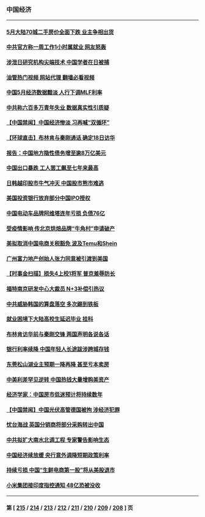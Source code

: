### 中国经济
---
#### [5月大陆70城二手房价全面下跌 业主争相出货](../../pages/ncid283/n14016555.md?06160045) 
#### [中共官方称一周工作1小时属就业 网友怒轰](../../pages/ncid283/n14016683.md?06160045) 
#### [涉泄日研究机构尖端技术 中国学者在日被捕](../../pages/ncid283/n14016673.md?06160045) 
#### [油管热门视频 网站代理 翻墙必看视频](http://138.2.39.72:81/youtube.html?epic-marker?06160045)
#### [中国5月经济数据黯淡 人行下调MLF利率](../../pages/ncid283/n14016538.md?06160045) 
#### [中共称六百多万青年失业 数据真实性引质疑](../../pages/ncid283/n14016491.md?06160045) 
#### [【中国禁闻】中国经济惨淡 习再喊“双循环”](../../pages/ncid283/n14016225.md?06160045) 
#### [【环球直击】布林肯与秦刚通话 确定18日访华](../../pages/ncid283/n14016228.md?06160045) 
#### [报告：中国地方隐性债务增至逾8万亿美元](../../pages/ncid283/n14016470.md?06160045) 
#### [中国出口暴跌 工人罢工飙至七年来最高](../../pages/ncid283/n14016379.md?06160045) 
#### [日韩越印股市牛气冲天 中国股市熊市难逃](../../pages/ncid283/n14016452.md?06160045) 
#### [美国投资银行放弃部分中国IPO授权](../../pages/ncid283/n14016285.md?06160045) 
#### [中国电动车品牌阿维塔连年亏损 负债76亿](../../pages/ncid283/n14016277.md?06160045) 
#### [受疫情影响 传北京烘焙品牌“牛角村”申请破产](../../pages/ncid283/n14016256.md?06160045) 
#### [美拟取消中国电商关税豁免 波及Temu和Shein](../../pages/ncid283/n14016163.md?06160045) 
#### [广州富力地产创始人张力同意被引渡到美国](../../pages/ncid283/n14016177.md?06160045) 
#### [【时事金扫描】损失4上校1将军 普京羞辱防长](../../pages/ncid283/n14016107.md?06160045) 
#### [福特南京研发中心大裁员 N+3补偿引热议](../../pages/ncid283/n14015904.md?06160045) 
#### [中共威胁韩国的算盘落空 多次踢到铁板](../../pages/ncid283/n14016130.md?06160045) 
#### [就业困境下大陆高校生延迟毕业 挂科](../../pages/ncid283/n14016043.md?06160045) 
#### [布林肯访华前与秦刚交锋 两国声明各说各话](../../pages/ncid283/n14016061.md?06160045) 
#### [银行利率续降 中国年轻人长途跋涉跨城存钱](../../pages/ncid283/n14015940.md?06160045) 
#### [东莞松山湖业主预期一降再降 甚至亏本卖房](../../pages/ncid283/n14015956.md?06160045) 
#### [中美利差罕见逆转 中国热钱大量增购美资产](../../pages/ncid283/n14015938.md?06160045) 
#### [经济学家：中国房市低迷预计将持续数年](../../pages/ncid283/n14015877.md?06160045) 
#### [【中国禁闻】中国光伏高管德国被拘 涉经济犯罪](../../pages/ncid283/n14015522.md?06160045) 
#### [忧台海战 英国分销商将部分采购转出中国](../../pages/ncid283/n14015680.md?06160045) 
#### [中共拟扩大南水北调工程 专家警告影响生态](../../pages/ncid283/n14015409.md?06160045) 
#### [中国经济续放缓 央行意外调降短期政策利率](../../pages/ncid283/n14015068.md?06160045) 
#### [持续亏损 中国“生鲜电商第一股”将从美股退市](../../pages/ncid283/n14015570.md?06160045) 
#### [小米集团接印度指控通知 48亿恐被没收](../../pages/ncid283/n14015559.md?06160045) 

---
#### 第 [ [215](./215.md?06160045) / [214](./214.md?06160045) / [213](./213.md?06160045) / [212](./212.md?06160045) / [211](./211.md?06160045) / [210](./210.md?06160045) / [209](./209.md?06160045) / [208](./208.md?06160045) ] 页
